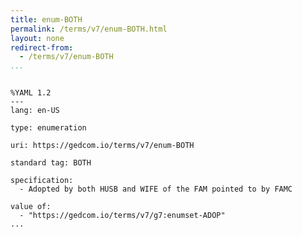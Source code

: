 ```yaml
---
title: enum-BOTH
permalink: /terms/v7/enum-BOTH.html
layout: none
redirect-from:
  - /terms/v7/enum-BOTH
...
```


```

%YAML 1.2
---
lang: en-US

type: enumeration

uri: https://gedcom.io/terms/v7/enum-BOTH

standard tag: BOTH

specification:
  - Adopted by both HUSB and WIFE of the FAM pointed to by FAMC

value of:
  - "https://gedcom.io/terms/v7/g7:enumset-ADOP"
...

```
